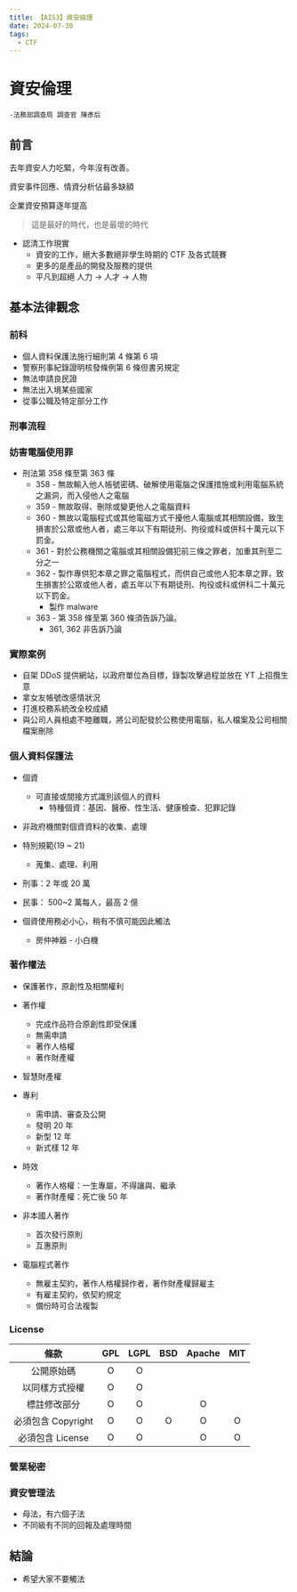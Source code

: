 ```yaml
---
title: 【AIS3】資安倫理
date: 2024-07-30
tags:
  - CTF
---
```


# 資安倫理

`-法務部調查局 調查官 陳彥后`

## 前言

去年資安人力吃緊，今年沒有改善。

資安事件回應、情資分析佔最多缺額

企業資安預算逐年提高

> 這是最好的時代，也是最壞的時代

* 認清工作現實
    * 資安的工作，絕大多數絕非學生時期的 CTF 及各式競賽
    * 更多的是產品的開發及服務的提供
    * 平凡到超絕 人力 -> 人才 -> 人物

## 基本法律觀念

### 前科
    
* 個人資料保護法施行細則第 4 條第 6 項
* 警察刑事紀錄證明核發條例第 6 條但書另規定
* 無法申請良民證
* 無法出入境某些國家
* 從事公職及特定部分工作

### 刑事流程

### 妨害電腦使用罪

* 刑法第 358 條至第 363 條
    * 358 - 無故輸入他人帳號密碼、破解使用電腦之保護措施或利用電腦系統之漏洞，而入侵他人之電腦
    * 359 - 無故取得、刪除或變更他人之電腦資料
    * 360 - 無故以電腦程式或其他電磁方式干擾他人電腦或其相關設備，致生損害於公眾或他人者，處三年以下有期徒刑、拘役或科或併科十萬元以下罰金。
    * 361 - 對於公務機關之電腦或其相關設備犯前三條之罪者，加重其刑至二分之一
    * 362 - 製作專供犯本章之罪之電腦程式，而供自己或他人犯本章之罪，致生損害於公眾或他人者，處五年以下有期徒刑、拘役或科或併科二十萬元以下罰金。
        * 製作 malware
    * 363 - 第 358 條至第 360 條須告訴乃論。
        * 361, 362 非告訴乃論

### 實際案例

* 自架 DDoS 提供網站，以政府單位為目標，錄製攻擊過程並放在 YT 上招攬生意
* 拿女友帳號改感情狀況 
* 打進校務系統改全校成績
* 與公司人員相處不睦離職，將公司配發於公務使用電腦，私人檔案及公司相關檔案刪除

### 個人資料保護法

* 個資
    * 可直接或間接方式識別該個人的資料
        * 特種個資：基因、醫療、性生活、健康檢查、犯罪記錄

* 非政府機關對個資資料的收集、處理
* 特別規範(19 ~ 21)
    * 蒐集、處理、利用

* 刑事：2 年或 20 萬
* 民事： 500~2 萬每人，最高 2 億

* 個資使用務必小心，稍有不慎可能因此觸法
    * 房仲神器 - 小白機

### 著作權法

* 保護著作，原創性及相關權利
* 著作權
    * 完成作品符合原創性即受保護
    * 無需申請
    * 著作人格權
    * 著作財產權

* 智慧財產權
* 專利
    * 需申請、審查及公開
    * 發明 20 年
    * 新型 12 年
    * 新式樣 12 年
* 時效
    * 著作人格權：一生專屬，不得讓與、繼承
    * 著作財產權：死亡後 50 年
* 非本國人著作
    * 首次發行原則
    * 互惠原則
* 電腦程式著作
    * 無雇主契約，著作人格權歸作者，著作財產權歸雇主
    * 有雇主契約，依契約規定
    * 備份時可合法複製

### License

| 條款 | GPL | LGPL | BSD | Apache | MIT |
| :--: | :--: | :--: | :--: | :--: | :--: |
| 公開原始碼 | O | O | | | |
| 以同樣方式授權 | O | O | | | |
| 標註修改部分 | O | O | | O | |
| 必須包含 Copyright | O | O | O | O | O |
| 必須包含 License | O | O | | O | O |

### 營業秘密

### 資安管理法

* 母法，有六個子法
* 不同級有不同的回報及處理時間

## 結論

* 希望大家不要觸法